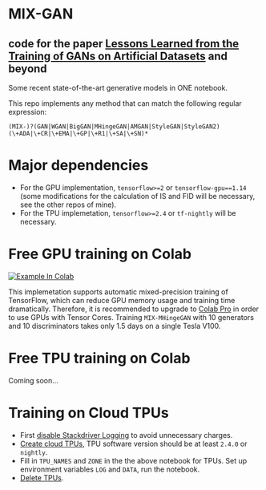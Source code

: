 # MIX-GAN 
## code for the paper [**Lessons Learned from the Training of GANs on Artificial Datasets**](https://arxiv.org/abs/2007.06418) and beyond
Some recent state-of-the-art generative models in ONE notebook.

This repo implements any method that can match the following regular expression:

`(MIX-)?(GAN|WGAN|BigGAN|MHingeGAN|AMGAN|StyleGAN|StyleGAN2)(\+ADA|\+CR|\+EMA|\+GP|\+R1|\+SA|\+SN)*`

# Major dependencies
- For the GPU implementation, `tensorflow>=2` or `tensorflow-gpu==1.14` (some modifications for the calculation of IS and FID will be necessary, see the other repos of mine).
- For the TPU implemetation, `tensorflow>=2.4` or `tf-nightly` will be necessary.
# Free GPU training on Colab
[![Example In Colab](https://colab.research.google.com/assets/colab-badge.svg)](https://colab.research.google.com/github/tsc2017/MIX-GAN/blob/main/MIX-MHingeGAN-CIFAR-10.ipynb)

This implemetation supports automatic mixed-precision training of TensorFlow, which can reduce GPU memory usage and training time dramatically. Therefore, it is recommended to upgrade to [Colab Pro](https://colab.research.google.com/signup) in order to use GPUs with Tensor Cores. Training `MIX-MHingeGAN` with 10 generators and 10 discriminators takes only 1.5 days on a single Tesla V100.
# Free TPU training on Colab
Coming soon...
# Training on Cloud TPUs
- First [disable Stackdriver Logging](https://console.cloud.google.com/logs/router?) to avoid unnecessary charges.
- [Create cloud TPUs](https://cloud.google.com/tpu/docs/creating-deleting-tpus), TPU software version should be at least `2.4.0` or `nightly`.
- Fill in `TPU_NAMES` and `ZONE` in the  the above notebook for TPUs. Set up environment variables `LOG` and `DATA`, run the notebook.
- [Delete TPUs](https://cloud.google.com/tpu/docs/creating-deleting-tpus).
